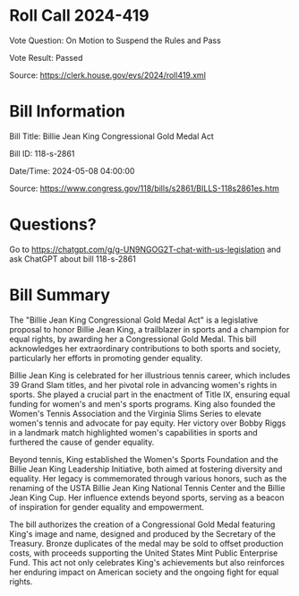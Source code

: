 # Roll Call 2024-419

Vote Question: On Motion to Suspend the Rules and Pass

Vote Result: Passed

Source: https://clerk.house.gov/evs/2024/roll419.xml

# Bill Information

Bill Title: Billie Jean King Congressional Gold Medal Act

Bill ID: 118-s-2861

Date/Time: 2024-05-08 04:00:00

Source: https://www.congress.gov/118/bills/s2861/BILLS-118s2861es.htm

# Questions?

Go to https://chatgpt.com/g/g-UN9NGOG2T-chat-with-us-legislation and ask ChatGPT about bill 118-s-2861

# Bill Summary
The "Billie Jean King Congressional Gold Medal Act" is a legislative proposal to honor Billie Jean King, a trailblazer in sports and a champion for equal rights, by awarding her a Congressional Gold Medal. This bill acknowledges her extraordinary contributions to both sports and society, particularly her efforts in promoting gender equality.

Billie Jean King is celebrated for her illustrious tennis career, which includes 39 Grand Slam titles, and her pivotal role in advancing women's rights in sports. She played a crucial part in the enactment of Title IX, ensuring equal funding for women's and men's sports programs. King also founded the Women's Tennis Association and the Virginia Slims Series to elevate women's tennis and advocate for pay equity. Her victory over Bobby Riggs in a landmark match highlighted women's capabilities in sports and furthered the cause of gender equality.

Beyond tennis, King established the Women's Sports Foundation and the Billie Jean King Leadership Initiative, both aimed at fostering diversity and equality. Her legacy is commemorated through various honors, such as the renaming of the USTA Billie Jean King National Tennis Center and the Billie Jean King Cup. Her influence extends beyond sports, serving as a beacon of inspiration for gender equality and empowerment.

The bill authorizes the creation of a Congressional Gold Medal featuring King's image and name, designed and produced by the Secretary of the Treasury. Bronze duplicates of the medal may be sold to offset production costs, with proceeds supporting the United States Mint Public Enterprise Fund. This act not only celebrates King's achievements but also reinforces her enduring impact on American society and the ongoing fight for equal rights.
